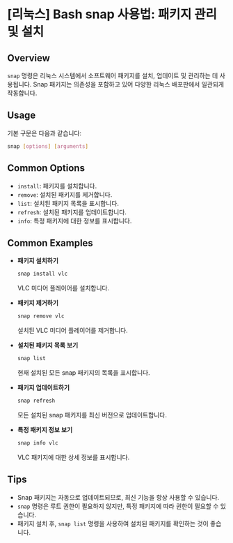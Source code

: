 # [리눅스] Bash snap 사용법: 패키지 관리 및 설치

## Overview
`snap` 명령은 리눅스 시스템에서 소프트웨어 패키지를 설치, 업데이트 및 관리하는 데 사용됩니다. Snap 패키지는 의존성을 포함하고 있어 다양한 리눅스 배포판에서 일관되게 작동합니다.

## Usage
기본 구문은 다음과 같습니다:
```bash
snap [options] [arguments]
```

## Common Options
- `install`: 패키지를 설치합니다.
- `remove`: 설치된 패키지를 제거합니다.
- `list`: 설치된 패키지 목록을 표시합니다.
- `refresh`: 설치된 패키지를 업데이트합니다.
- `info`: 특정 패키지에 대한 정보를 표시합니다.

## Common Examples
- **패키지 설치하기**
  ```bash
  snap install vlc
  ```
  VLC 미디어 플레이어를 설치합니다.

- **패키지 제거하기**
  ```bash
  snap remove vlc
  ```
  설치된 VLC 미디어 플레이어를 제거합니다.

- **설치된 패키지 목록 보기**
  ```bash
  snap list
  ```
  현재 설치된 모든 snap 패키지의 목록을 표시합니다.

- **패키지 업데이트하기**
  ```bash
  snap refresh
  ```
  모든 설치된 snap 패키지를 최신 버전으로 업데이트합니다.

- **특정 패키지 정보 보기**
  ```bash
  snap info vlc
  ```
  VLC 패키지에 대한 상세 정보를 표시합니다.

## Tips
- Snap 패키지는 자동으로 업데이트되므로, 최신 기능을 항상 사용할 수 있습니다.
- `snap` 명령은 루트 권한이 필요하지 않지만, 특정 패키지에 따라 권한이 필요할 수 있습니다.
- 패키지 설치 후, `snap list` 명령을 사용하여 설치된 패키지를 확인하는 것이 좋습니다.